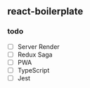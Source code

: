 ## react-boilerplate

### todo

- [ ] Server Render
- [ ] Redux Saga
- [ ] PWA
- [ ] TypeScript
- [ ] Jest

